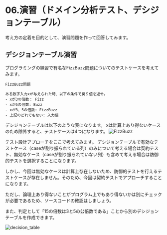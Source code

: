 # 06.演習（ドメイン分析テスト、デシジョンテーブル）

考え方の定着を目的として、演習問題を作って回答してみます。

## デシジョンテーブル演習
プログラミングの練習で有名なFizzBuzz問題についてのテストケースを考えてみます。
```
FizzBuzz問題

ある数字入力xが与えられた時、以下の条件で戻り値を返せ。
- xが3の倍数： Fizz
- xが5の倍数: Buzz
- xが3、5の倍数: FizzBuzz
- 上記のどれでもない: 入力値
```

デシジョンテーブルは以下のような表になります。
xは計算上あり得ないケースのため除外すると、テストケースは4つになります。
![FIzzBuzz](../../images/software_testing/FizzBuzz.png)

テスト設計アプローチをここで考えてみます。
デシジョンテーブルで有効なテストケース（caseが割り振られている列）のみについて考える場合は契約テスト、無効なケース（caseが割り振られていない列）も含めて考える場合は防御的テストを選択することになります。

しかし、今回は無効なケースは計算上存在しないため、防御的テストを行えるテストケースが存在しません。そのため、今回は契約テストでアプローチすることになります。

ただし、論理上あり得ないことがプログラム上でもあり得ないかは別にチェックが必要であるため、ソースコードの確認はしましょう。

また、判定として「15の倍数は3と5の公倍数である」ことから別のデシジョンテーブルを作成できます。

![decision_table](../../images/software_testing/FizzBuzz2.png)
